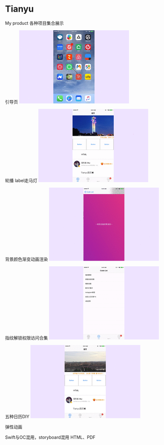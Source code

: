 # Tianyu
My product
各种项目集合展示

引导页
![](https://github.com/Tianyu95/Tianyu/blob/master/Picgif/%E5%BC%95%E5%AF%BC%E9%A1%B5A7%E5%B8%A7.gif "")

轮播 label走马灯
![](https://github.com/Tianyu95/Tianyu/blob/master/Picgif/%E8%BD%AE%E6%92%AD%E5%9B%BE%E7%89%87%E5%92%8Clabel.gif)


背景颜色渐变动画渲染
![](https://github.com/Tianyu95/Tianyu/blob/master/Picgif/%E8%83%8C%E6%99%AF%E9%A2%9C%E8%89%B2%E6%B8%90%E5%8F%98%E5%8A%A8%E7%94%BB%E6%B8%B2%E6%9F%93.gif "背景颜色渐变动画渲染")

指纹解锁权限访问合集
![](https://github.com/Tianyu95/Tianyu/blob/master/Picgif/%E6%8C%87%E7%BA%B9%E6%9D%83%E9%99%90.gif "指纹解锁权限访问合集")
 
 
五种日历DIY
![](https://github.com/Tianyu95/Tianyu/blob/master/Picgif/%E6%97%A5%E5%8E%868%E5%B8%A7.gif "日历DIY")


弹性动画

Swift与OC混用，storyboard混用
HTML、PDF


